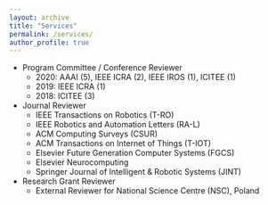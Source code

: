 ```yaml
---
layout: archive
title: "Services"
permalink: /services/
author_profile: true
---
```


* Program Committee / Conference Reviewer
  * 2020: AAAI (5), IEEE ICRA (2), IEEE IROS (1), ICITEE (1)
  * 2019: IEEE ICRA (1)
  * 2018: ICITEE (3)
* Journal Reviewer
  * IEEE Transactions on Robotics (T-RO)
  * IEEE Robotics and Automation Letters (RA-L)
  * ACM Computing Surveys (CSUR)
  * ACM Transactions on Internet of Things (T-IOT)
  * Elsevier Future Generation Computer Systems (FGCS)
  * Elsevier Neurocomputing
  * Springer Journal of Intelligent & Robotic Systems (JINT)
* Research Grant Reviewer
  * External Reviewer for National Science Centre (NSC), Poland
